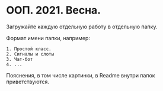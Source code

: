 # ООП. 2021. Весна.

Загружайте каждую отдельную работу в отдельную папку.

Формат имени папки, например:
```
1. Простой класс.
2. Сигналы и слоты
3. Чат-бот
4. ...
```

Пояснения, в том числе картинки, в Readme внутри папок приветствуются.
